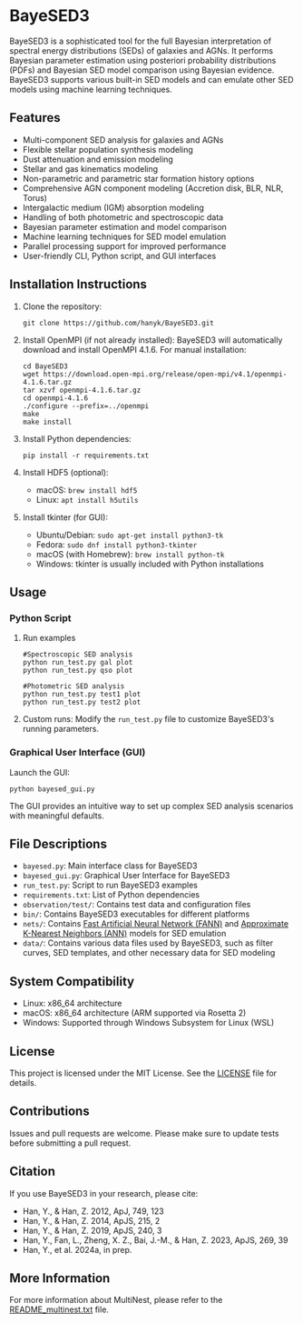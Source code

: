 # BayeSED3

BayeSED3 is a sophisticated tool for the full Bayesian interpretation of spectral energy distributions (SEDs) of galaxies and AGNs. It performs Bayesian parameter estimation using posteriori probability distributions (PDFs) and Bayesian SED model comparison using Bayesian evidence. BayeSED3 supports various built-in SED models and can emulate other SED models using machine learning techniques.

## Features

- Multi-component SED analysis for galaxies and AGNs
- Flexible stellar population synthesis modeling
- Dust attenuation and emission modeling
- Stellar and gas kinematics modeling
- Non-parametric and parametric star formation history options
- Comprehensive AGN component modeling (Accretion disk, BLR, NLR, Torus)
- Intergalactic medium (IGM) absorption modeling
- Handling of both photometric and spectroscopic data
- Bayesian parameter estimation and model comparison
- Machine learning techniques for SED model emulation
- Parallel processing support for improved performance
- User-friendly CLI, Python script, and GUI interfaces

## Installation Instructions

1. Clone the repository:
   ```
   git clone https://github.com/hanyk/BayeSED3.git
   ```

2. Install OpenMPI (if not already installed):
   BayeSED3 will automatically download and install OpenMPI 4.1.6. For manual installation:
   ```
   cd BayeSED3
   wget https://download.open-mpi.org/release/open-mpi/v4.1/openmpi-4.1.6.tar.gz
   tar xzvf openmpi-4.1.6.tar.gz
   cd openmpi-4.1.6
   ./configure --prefix=../openmpi
   make
   make install
   ```

3. Install Python dependencies:
   ```
   pip install -r requirements.txt
   ```

4. Install HDF5 (optional):
   - macOS: `brew install hdf5`
   - Linux: `apt install h5utils`

5. Install tkinter (for GUI):
   - Ubuntu/Debian: `sudo apt-get install python3-tk`
   - Fedora: `sudo dnf install python3-tkinter`
   - macOS (with Homebrew): `brew install python-tk`
   - Windows: tkinter is usually included with Python installations

## Usage

### Python Script

1. Run examples
   ```
   #Spectroscopic SED analysis
   python run_test.py gal plot
   python run_test.py qso plot

   #Photometric SED analysis
   python run_test.py test1 plot
   python run_test.py test2 plot
   ```

2. Custom runs:
   Modify the `run_test.py` file to customize BayeSED3's running parameters.

### Graphical User Interface (GUI)

Launch the GUI:
```
python bayesed_gui.py
```
The GUI provides an intuitive way to set up complex SED analysis scenarios with meaningful defaults.

## File Descriptions

- `bayesed.py`: Main interface class for BayeSED3
- `bayesed_gui.py`: Graphical User Interface for BayeSED3
- `run_test.py`: Script to run BayeSED3 examples
- `requirements.txt`: List of Python dependencies
- `observation/test/`: Contains test data and configuration files
- `bin/`: Contains BayeSED3 executables for different platforms
- `nets/`: Contains [Fast Artificial Neural Network (FANN)](https://github.com/libfann/fann) and [Approximate K-Nearest Neighbors (ANN)](http://www.cs.umd.edu/~mount/ANN/) models for SED emulation
- `data/`: Contains various data files used by BayeSED3, such as filter curves, SED templates, and other necessary data for SED modeling

## System Compatibility

- Linux: x86_64 architecture
- macOS: x86_64 architecture (ARM supported via Rosetta 2)
- Windows: Supported through Windows Subsystem for Linux (WSL)

## License

This project is licensed under the MIT License. See the [LICENSE](LICENSE) file for details.

## Contributions

Issues and pull requests are welcome. Please make sure to update tests before submitting a pull request.

## Citation

If you use BayeSED3 in your research, please cite:
- Han, Y., & Han, Z. 2012, ApJ, 749, 123
- Han, Y., & Han, Z. 2014, ApJS, 215, 2
- Han, Y., & Han, Z. 2019, ApJS, 240, 3
- Han, Y., Fan, L., Zheng, X. Z., Bai, J.-M., & Han, Z. 2023, ApJS, 269, 39
- Han, Y., et al. 2024a, in prep.

## More Information

For more information about MultiNest, please refer to the [README_multinest.txt](README_multinest.txt) file.

